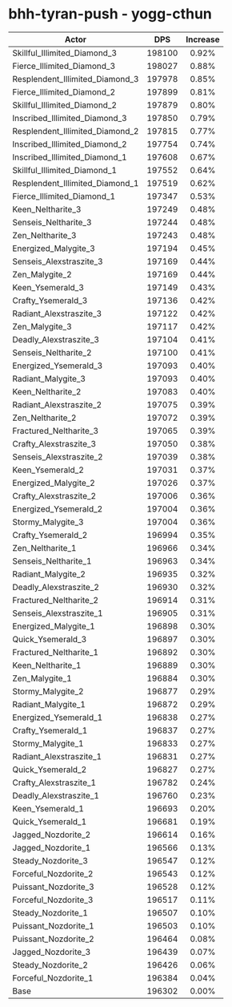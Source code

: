 # bhh-tyran-push - yogg-cthun
| Actor | DPS | Increase |
|---|:---:|:---:|
|Skillful_Illimited_Diamond_3|198100|0.92%|
|Fierce_Illimited_Diamond_3|198027|0.88%|
|Resplendent_Illimited_Diamond_3|197978|0.85%|
|Fierce_Illimited_Diamond_2|197899|0.81%|
|Skillful_Illimited_Diamond_2|197879|0.80%|
|Inscribed_Illimited_Diamond_3|197850|0.79%|
|Resplendent_Illimited_Diamond_2|197815|0.77%|
|Inscribed_Illimited_Diamond_2|197754|0.74%|
|Inscribed_Illimited_Diamond_1|197608|0.67%|
|Skillful_Illimited_Diamond_1|197552|0.64%|
|Resplendent_Illimited_Diamond_1|197519|0.62%|
|Fierce_Illimited_Diamond_1|197347|0.53%|
|Keen_Neltharite_3|197249|0.48%|
|Senseis_Neltharite_3|197244|0.48%|
|Zen_Neltharite_3|197243|0.48%|
|Energized_Malygite_3|197194|0.45%|
|Senseis_Alexstraszite_3|197169|0.44%|
|Zen_Malygite_2|197169|0.44%|
|Keen_Ysemerald_3|197149|0.43%|
|Crafty_Ysemerald_3|197136|0.42%|
|Radiant_Alexstraszite_3|197122|0.42%|
|Zen_Malygite_3|197117|0.42%|
|Deadly_Alexstraszite_3|197104|0.41%|
|Senseis_Neltharite_2|197100|0.41%|
|Energized_Ysemerald_3|197093|0.40%|
|Radiant_Malygite_3|197093|0.40%|
|Keen_Neltharite_2|197083|0.40%|
|Radiant_Alexstraszite_2|197075|0.39%|
|Zen_Neltharite_2|197072|0.39%|
|Fractured_Neltharite_3|197065|0.39%|
|Crafty_Alexstraszite_3|197050|0.38%|
|Senseis_Alexstraszite_2|197039|0.38%|
|Keen_Ysemerald_2|197031|0.37%|
|Energized_Malygite_2|197026|0.37%|
|Crafty_Alexstraszite_2|197006|0.36%|
|Energized_Ysemerald_2|197004|0.36%|
|Stormy_Malygite_3|197004|0.36%|
|Crafty_Ysemerald_2|196994|0.35%|
|Zen_Neltharite_1|196966|0.34%|
|Senseis_Neltharite_1|196963|0.34%|
|Radiant_Malygite_2|196935|0.32%|
|Deadly_Alexstraszite_2|196930|0.32%|
|Fractured_Neltharite_2|196914|0.31%|
|Senseis_Alexstraszite_1|196905|0.31%|
|Energized_Malygite_1|196898|0.30%|
|Quick_Ysemerald_3|196897|0.30%|
|Fractured_Neltharite_1|196892|0.30%|
|Keen_Neltharite_1|196889|0.30%|
|Zen_Malygite_1|196884|0.30%|
|Stormy_Malygite_2|196877|0.29%|
|Radiant_Malygite_1|196872|0.29%|
|Energized_Ysemerald_1|196838|0.27%|
|Crafty_Ysemerald_1|196837|0.27%|
|Stormy_Malygite_1|196833|0.27%|
|Radiant_Alexstraszite_1|196831|0.27%|
|Quick_Ysemerald_2|196827|0.27%|
|Crafty_Alexstraszite_1|196782|0.24%|
|Deadly_Alexstraszite_1|196760|0.23%|
|Keen_Ysemerald_1|196693|0.20%|
|Quick_Ysemerald_1|196681|0.19%|
|Jagged_Nozdorite_2|196614|0.16%|
|Jagged_Nozdorite_1|196566|0.13%|
|Steady_Nozdorite_3|196547|0.12%|
|Forceful_Nozdorite_2|196543|0.12%|
|Puissant_Nozdorite_3|196528|0.12%|
|Forceful_Nozdorite_3|196517|0.11%|
|Steady_Nozdorite_1|196507|0.10%|
|Puissant_Nozdorite_1|196503|0.10%|
|Puissant_Nozdorite_2|196464|0.08%|
|Jagged_Nozdorite_3|196439|0.07%|
|Steady_Nozdorite_2|196426|0.06%|
|Forceful_Nozdorite_1|196384|0.04%|
|Base|196302|0.00%|
